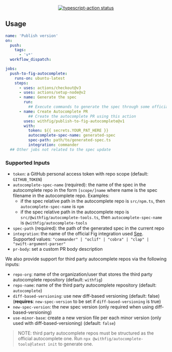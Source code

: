 <p align="center">
  <a href="https://github.com/actions/typescript-action/actions"><img alt="typescript-action status" src="https://github.com/actions/typescript-action/workflows/build-test/badge.svg"></a>
</p>


## Usage

```yml
name: 'Publish version'
on:
  push:
    tags:        
      - 'v*'
  workflow_dispatch:

jobs:
  push-to-fig-autocomplete:
    runs-on: ubuntu-latest
    steps:
      - uses: actions/checkout@v3
      - uses: actions/setup-node@v2
      - name: Generate the spec
        run:
          ## Execute commands to generate the spec through some official or third party integration
      - name: Create Autocomplete PR
          ## Create the autocomplete PR using this action
        uses: withfig/publish-to-fig-autocomplete@v1
        with:
          token: ${{ secrets.YOUR_PAT_HERE }}
          autocomplete-spec-name: generated-spec
          spec-path: path/to/generated-spec.ts
          integration: commander
  ## Other jobs not related to the spec update
```

### Supported Inputs

- `token`: a GitHub personal access token with repo scope (default: `GITHUB_TOKEN`)
- `autocomplete-spec-name` (required): the name of the spec in the autocomplete repo in the form `[scope/]name` where name is the spec filename in the autocomplete repo. Examples:
  - if the spec relative path in the autocomplete repo is `src/npm.ts`, then `autocomplete-spec-name` is `npm`
  - if the spec relative path in the autocomplete repo is `src/@withfig/autocomplete-tools.ts`, then `autocomplete-spec-name` is `@withfig/autocomplete-tools`
- `spec-path` (required): the path of the generated spec in the current repo
- `integration`: the name of the official Fig integration used [See](https://fig.io/docs/guides/autocomplete-for-teams). Supported values: `"commander" | "oclif" | "cobra" | "clap" | "swift-argument-parser"`
- `pr-body`: set a custom PR body description

We also provide support for third party autocomplete repos via the following inputs:
- `repo-org`: name of the organization/user that stores the third party autocomplete repository (default: `withfig`)
- `repo-name`: name of the third party autocomplete repository (default: `autocomplete`)
- `diff-based-versioning`: use new diff-based versioning (default: false) (__requires__: `new-spec-version` to be set if `diff-based-versioning` is true)
- `new-spec-version`: the new spec version (only required when using diff-based-versioning)
- `use-minor-base`: create a new version file per each minor version (only used with diff-based-versioning) (default: `false`)

> NOTE: third party autocomplete repos must be structured as the official autocomplete one. Run `npx @withfig/autocomplete-tools@latest init` to generate one.
